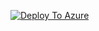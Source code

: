 [![Deploy To Azure](https://docs.microsoft.com/en-us/azure/templates/media/deploy-to-azure.svg)](https://portal.azure.com/#blade/Microsoft_Azure_CreateUIDef/CustomDeploymentBlade/uri/https%3A%2F%2Fraw.githubusercontent.com%2Fsebassem%2FARMUI%2Fmain%2Fdeploy.json/uiFormDefinitionUri/https%3A%2F%2Fraw.githubusercontent.com%2Fsebassem%2FARMUI%2Fmain%2FARMUI.json)
